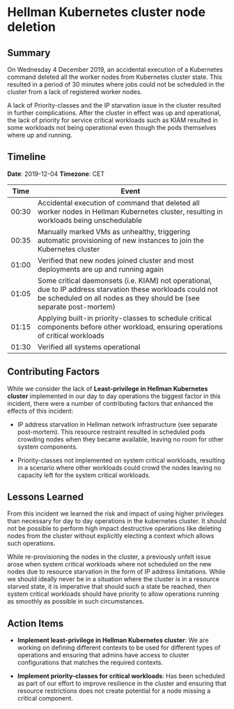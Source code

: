 # Hellman Kubernetes cluster node deletion

## Summary

On Wednesday 4 December 2019, an accidental execution of a Kubernetes command deleted all the worker nodes from Kubernetes cluster state. This resulted in a period of 30 minutes where jobs could not be scheduled in the cluster from a lack of registered worker nodes.

A lack of Priority-classes and the IP starvation issue in the cluster resulted in further complications. After the cluster in effect was up and operational, the lack of priority for service critical workloads such as KIAM resulted in some workloads not being operational even though the pods themselves where up and running.

## Timeline

**Date**: 2019-12-04
**Timezone**: CET

| Time | Event |
| :---: | --- |
| 00:30 | Accidental execution of command that deleted all worker nodes in Hellman Kubernetes cluster, resulting in workloads being unschedulable |
| 00:35 | Manually marked VMs as unhealthy, triggering automatic provisioning of new instances to join the Kubernetes cluster |
| 01:00 | Verified that new nodes joined cluster and most deployments are up and running again |
| 01:05 | Some critical daemonsets (i.e. KIAM) not operational, due to IP address starvation these workloads could not be scheduled on all nodes as they should be (see separate post-mortem) |
| 01:15 | Applying built-in priority-classes to schedule critical components before other workload, ensuring operations of critical workloads |
| 01:30 | Verified all systems operational |

## Contributing Factors

While we consider the lack of **Least-privilege in Hellman Kubernetes cluster** implemented in our day to day operations the biggest factor in this incident, there were a number of contributing factors that enhanced the effects of this incident:

- IP address starvation in Hellman network infrastructure (see separate post-mortem). This resource restraint resulted in scheduled pods crowding nodes when they became available, leaving no room for other system components.

- Priority-classes not implemented on system critical workloads, resulting in a scenario where other workloads could crowd the nodes leaving no capacity left for the system critical workloads.

## Lessons Learned

From this incident we learned the risk and impact of using higher privileges than necessary for day to day operations in the kubernetes cluster. It should not be possible to perform high impact destructive operations like deleting nodes from the cluster without explicitly electing a context which allows such operations.

While re-provisioning the nodes in the cluster, a previously unfelt issue arose when system critical workloads where not scheduled on the new nodes due to resource starvation in the form of IP address limitations. While we should ideally never be in a situation where the cluster is in a resource starved state, it is imperative that should such a state be reached, then system critical workloads should have priority to allow operations running as smoothly as possible in such circumstances. 

## Action Items

- **Implement least-privilege in Hellman Kubernetes cluster**: We are working on defining different contexts to be used for different types of operations and ensuring that admins have access to cluster configurations that matches the required contexts.

- **Implement priority-classes for critical workloads**: Has been scheduled as part of our effort to improve resilience in the cluster and ensuring that resource restrictions does not create potential for a node missing a critical component.